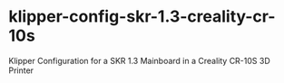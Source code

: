 # klipper-config-skr-1.3-creality-cr-10s
Klipper Configuration for a SKR 1.3 Mainboard in a Creality CR-10S 3D Printer
